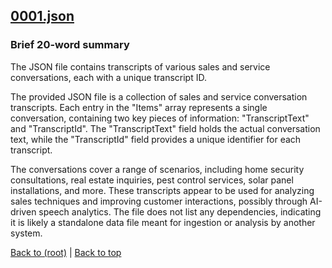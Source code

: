 ## [0001.json](0001.json)

### Brief 20-word summary
The JSON file contains transcripts of various sales and service conversations, each with a unique transcript ID.

The provided JSON file is a collection of sales and service conversation transcripts. Each entry in the "Items" array represents a single conversation, containing two key pieces of information: "TranscriptText" and "TranscriptId". The "TranscriptText" field holds the actual conversation text, while the "TranscriptId" field provides a unique identifier for each transcript.

The conversations cover a range of scenarios, including home security consultations, real estate inquiries, pest control services, solar panel installations, and more. These transcripts appear to be used for analyzing sales techniques and improving customer interactions, possibly through AI-driven speech analytics. The file does not list any dependencies, indicating it is likely a standalone data file meant for ingestion or analysis by another system.

[Back to (root)](#root) | [Back to top](#table-of-contents)
